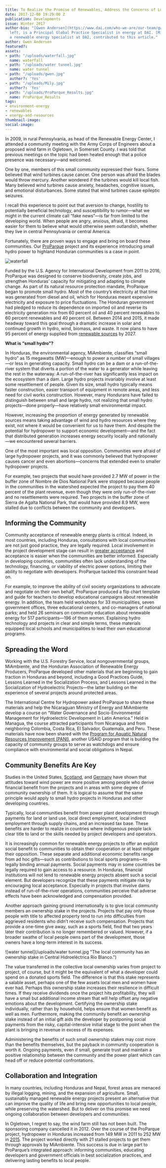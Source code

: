 ```yaml
---
title: To Realize the Promise of Renewables, Address the Concerns of Local People
date: 2017-12-08 19:29:00 Z
publication: Developments
issue: Winter 2017
author-bio: "[Gwen Andersen](https://www.dai.com/who-we-are/our-team/gwen-andersen),
  left, is a Principal Global Practice Specialist in energy at DAI. [Mily Cortés-Posas](https://www.dai.com/who-we-are/our-team/mily-cortes-posas),
  a renewable energy specialist at DAI, contributed to this article."
author: Gwen Andersen
featured?: 
assets:
- path: "/uploads/waterfall.jpg"
  name: waterfall
- path: "/uploads/water tunnel.jpg"
  name: water tunnel
- path: "/uploads/gwen.jpg"
  author?: 'Yes'
- path: "/uploads/Mily.jpg"
  author?: 'Yes'
- path: "/uploads/ProParque_Results.jpg"
  name: ProParque_Results
tags:
- environment-energy
- renewables
- energy-and-resources
thumbnail-image:
social-image:
---
```


In 2009, in rural Pennsylvania, as head of the Renewable Energy Center, I attended a community meeting with the Army Corps of Engineers about a proposed wind farm in Ogletown, in Somerset County. I was told that previous meetings on the topic had been heated enough that a police presence was necessary—and welcomed. 




One by one, members of this small community expressed their fears. Some believed that wind turbines cause cancer. One person was afraid the blades would throw mercury. Another wondered if the turbines would kill local fish. Many believed wind turbines cause anxiety, headaches, cognitive issues, and emotional disturbances. Some stated that wind turbines cause epileptic seizures. 

I recall this experience to point out that aversion to change, hostility to potentially beneficial technology, and susceptibility to rumor—what we might in the current climate call “fake news”—is far from limited to the developing world. When people are angry, anxious, afraid, it becomes easier for them to believe what would otherwise seem outlandish, whether they live in central Pennsylvania or central America. 

Fortunately, there are proven ways to engage and bring on board these communities. Our [ProParque](https://www.dai.com/our-work/projects/honduras-ProParque-GEMA) project and its experience introducing small hydro power to highland Honduran communities is a case in point.

![waterfall](/uploads/waterfall.jpg "Central Hidroeléctrica Río Blanco. The Pulhapanzak Waterfall is where the water originates.")

Funded by the U.S. Agency for International Development from 2011 to 2016, ProParque was designed to conserve biodiversity, create jobs, and strengthen Honduras’ capacity for mitigating and adapting to climate change. As part of its natural resource protection mandate, ProParque began to promote small hydro. Most of the country’s electricity at that time was generated from diesel and oil, which for Honduras meant expensive electricity and exposure to price fluctuations. The Honduran government had pledged to reduce its dependence on imported oil and reverse its electricity generation mix from 60 percent oil and 40 percent renewables to 60 percent renewables and 40 percent oil. Between 2014 and 2015, it made headway toward this goal through a dramatic increase in solar and continued growth in hydro, wind, biomass, and waste. It now plans to have 95 percent of energy supplied from [renewable sources](http://www.hydroworld.com/articles/2017/11/honduran-authorities-define-details-of-planned-hydroelectric-plants.html) by 2027. 

<aside><p><strong>What is “small hydro”?</strong></p>
<p>In Honduras, the environmental agency, MiAmbiente, classifies “small hydro” as 15 megawatts (MW)—enough to power a number of small villages—or less in generating capacity. Small hydro can be a dam or a run-of-the-river system that diverts a portion of the water to a generator while leaving the rest in the waterway. A run-of-the-river has significantly less impact on the ecosystem than a dam. Large hydro projects invariably involve at least some resettlement of people. Given its size, small hydro typically means faster construction, easier transport of equipment in remote areas, and less need for civil works construction. However, many Hondurans have failed to distinguish between small and large hydro, not realizing that small hydro projects—done properly—have relatively small environmental impact.</p>
</aside>

However, increasing the proportion of energy generated by renewable sources means taking advantage of wind and hydro resources where they exist, not where it would be convenient for us to have them. And despite the potential for hydropower to support economic development—and the fact that distributed generation increases energy security locally and nationally—we encountered several barriers. 

One of the most important was local opposition. Communities were afraid of large hydropower projects, and it was commonly believed that hydropower causes cancer and even abortions—concerns that extended even to smaller hydropower projects.

For example, two projects that would have provided 2.7 MW of power in the buffer zone of Nombre de Dios National Park were stopped because people in the communities in the watershed expected the project to pay them 40 percent of the plant revenue, even though they were only run-of-the-river and no resettlements were required. Two projects in the buffer zone of Sierra de Agalta National Park, that would have provided 8.9 MW, were stalled due to conflicts between the community and developers. 

<script id="infogram_0_f26c52a1-1c54-4d7b-bd12-7bf1be0b8a0c" title="ProParque Results" src="https://e.infogram.com/js/dist/embed.js?qmS" type="text/javascript"></script>

## Informing the Community 

Community acceptance of renewable energy plants is critical. Indeed, in most countries, including Honduras, consultations with local communities are not just good practice, they are legally required. Local involvement in the project development stage can result in [greater acceptance](http://www.sciencedirect.com/science/article/pii/S0301421508003121) and acceptance is easier when the communities are better informed. Especially in developing countries, communities often lack understanding of the technology, financing, or viability of electric power options, limiting their ability to negotiate with developers. ProParque tackled this constraint head on. 

For example, to improve the ability of civil society organizations to advocate and negotiate on their own behalf, ProParque produced a flip chart template and guide for teachers to develop educational campaigns about renewable energy. In addition, the team held workshops for 33 municipalities, seven government offices, three educational centers, and co-managers of national parks; and held 26 seminars on community education about renewable energy for 517 participants—196 of them women. Explaining hydro technology and projects in clear and simple terms, these materials equipped local schools and municipalities to lead their own educational programs.  

## Spreading the Word 

Working with the U.S. Forestry Service, local nongovernmental groups, MiAmbiente, and the Honduran Association of Renewable Energy Producers, ProParque developed other materials that are beginning to gain traction in Honduras and beyond, including a Good Practices Guide, Lessons Learned in the Socialization Process, and Lessons Learned in the Socialization of Hydroelectric Projects—the latter building on the experience of several projects around protected areas. 

The International Centre for Hydropower asked ProParque to share these materials and help the Nicaraguan Ministry of Energy and MiAmbiente develop a course on “Water Governance and Socio-Environmental Management for Hydroelectric Development in Latin America.” Held in Managua, the course attracted participants from Nicaragua and from neighboring Colombia, Costa Rica, El Salvador, Guatemala, and Peru. These materials have now been shared with the [Program for Aquatic Natural Resources Improvement (PANI)](https://www.dai.com/our-work/projects/Nepal-Program-for-Aquatic-Natural-Resources-Improvement-PANI), another USAID program that is building the capacity of community groups to serve as watchdogs and ensure compliance with environmental and social obligations in Nepal. 

## Community Benefits Are Key

Studies in the United States, [Scotland](http://www.sciencedirect.com/science/article/pii/S0264837709000039), and [Germany](http://www.sciencedirect.com/science/article/pii/S0301421511001972) have shown that attitudes toward wind power are more positive among people who derive financial benefit from the projects and in areas with some degree of community ownership of them. It is logical to assume that the same principle would apply to small hydro projects in Honduras and other developing countries.
 
Typically, local communities benefit from power plant development through payments for land or land use, local direct employment, local indirect employment through supply chains, and an increased tax base. These benefits are harder to realize in countries where indigenous people lack clear title to land or the skills needed by project developers and operators.

It is increasingly common for renewable energy projects to offer an explicit social benefit to communities to obtain their cooperation or at least mitigate their opposition. These separate and additional economic benefits range from ad hoc gifts—such as contributions to local sports programs—to legally binding annual payments. Social payments may in some countries be legally required to gain access to a resource. In Honduras, financial institutions will not lend to renewable energy projects absent such a social element. But developers recognize that these payments mitigate risk by encouraging local acceptance. Especially in projects that involve dams instead of run-of-the-river operations, communities perceive that adverse effects have been acknowledged and compensation provided. 

Another approach gaining ground internationally is to give local community members an ownership stake in the projects. Projects that pay only those people with title to affected property tend to run into difficulties from aggrieved residents who didn’t receive such compensation. Projects that provide a one-time give away, such as a sports field, find that two years later their contribution is no longer remembered or valued. However, if a broader swathe of local people owns part of the development, those owners have a long-term interest in its success. 

![water tunnel](/uploads/water tunnel.jpg "The local community has an ownership stake in Central Hidroeléctrica Río Blanco.") 

The value transferred in the collective local ownership varies from project to project, of course, but it might be the equivalent of what a developer could spend on a donated sports field. The difference is that this stake represents a salable asset, perhaps one of the few assets local men and women have ever had. Perhaps this ownership stake increases their resilience in difficult times. If they receive dividends once the project hits profitability, they will have a small but additional income stream that will help offset any negative emotions about the development. 
Certifying the ownership stake individually, rather than by household, helps ensure that women benefit as well as men. 
Furthermore, making the community benefit an ownership stake instead of an initial gift aids the developer by postponing social payments from the risky, capital-intensive initial stage to the point when the plant is bringing in revenue in excess of its expenses. 

Administering the benefits of such small ownership stakes may cost more than the benefits themselves, but the payback in community cooperation is worth it. Ongoing payments, even if small, generate trust and maintain a positive relationship between the community and the power plant which can head off or reduce potential confrontations. 

## Collaboration and Integration 

In many countries, including Honduras and Nepal, forest areas are menaced by illegal logging, mining, and the expansion of agriculture. Small, sustainably managed renewable energy projects present an alternative that can improve the quality of life and bring new opportunities to local people, while preserving the watershed. But to deliver on this promise we need ongoing collaboration between developers and communities. 

In Ogletown, I regret to say, the wind farm still has not been built. The sponsoring company cancelled it in 2012. Over the course of the ProParque project, hydropower in Honduras increased from 149 MW in 2011 to 252 MW in [2015](http://global-climatescope.org/en/country/honduras/#/enabling-framework). The project worked directly with 21 stalled projects to get them through approvals by MiAmbiente. This success is due in large part to ProParque’s integrated  approach: informing communities, educating developers and government officials in best socialization practices, and delivering lasting benefits to local people.
